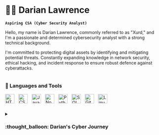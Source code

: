 # :man_technologist: Darian Lawrence
 
**`Aspiring CSA (Cyber Security Analyst)`**

Hello, my name is Darian Lawrence, commonly referred to as "Xurd," and I'm a passionate and determined cybersecurity analyst with a strong technical background. 

I'm committed to protecting digital assets by identifying and mitigating potential threats. Constantly expanding knowledge in network security, ethical hacking, and incident response to ensure robust defence against cyberattacks.


#

### :toolbox: Languages and Tools

<img align="left" alt="HTML" width="30px" style="padding-right:10px;" src="https://cdn.jsdelivr.net/gh/devicons/devicon/icons/html5/html5-original.svg" />
<img align="left" alt="CSS" width="30px" style="padding-right:10px;" src="https://cdn.jsdelivr.net/gh/devicons/devicon/icons/css3/css3-original.svg" />
<img align="left" alt="JavaScript" width="30px" style="padding-right:10px;" src="https://cdn.jsdelivr.net/gh/devicons/devicon/icons/javascript/javascript-original.svg" />
<img align="left" alt="NodeJS" width="30px" style="padding-right:10px;" src="https://cdn.jsdelivr.net/gh/devicons/devicon/icons/nodejs/nodejs-original.svg" />
<img align="left" alt="Python" width="30px" style="padding-right:10px;" src="https://cdn.jsdelivr.net/gh/devicons/devicon/icons/python/python-original.svg"/>
<img align="left" alt="SQL" width="30px" style="padding-right:10px;" src="https://cdn.jsdelivr.net/gh/devicons/devicon/icons/mysql/mysql-original.svg" />
<img align="left" alt="Git" width="30px" style="padding-right:10px;" src="https://cdn.jsdelivr.net/gh/devicons/devicon/icons/git/git-original.svg"/>
<img align="left" alt="Linux" width="30px" style="padding-right:10px;" src="https://cdn.jsdelivr.net/gh/devicons/devicon/icons/linux/linux-original.svg"/>
<br />

#

<details>
 <summary><h3>:thought_balloon: Darian's Cyber Journey</h3></summary>
   My cyber security journey started with a fascination for protecting digital systems. Through dedicated learning and hands-on experience, I developed a strong technical skill set in areas such as network security, ethical hacking, and incident response. Continuously staying updated on the latest trends, I have gained a deep understanding of the evolving threat landscape. With a passion for securing digital assets, I am eager to contribute my expertise and make a positive impact in the field of cyber security.
